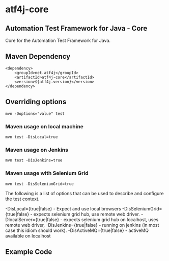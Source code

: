 # atf4j-core

## Automation Test Framework for Java - Core

Core for the Automation Test Framework for Java.

## Maven Dependency

	<dependency>
		<groupId>net.atf4j</groupId>
		<artifactId>atf4j-core</artifactId>
		<version>${atf4j.version}</version>
	</dependency>

## Overriding options

    mvn -Doptions="value" test

### Maven usage on local machine

	mvn test -DisLocal=true

### Maven usage on Jenkins 

	mvn test -DisJenkins=true

### Maven usage with Selenium Grid

	mvn test -DisSeleniumGrid=true

The following is a list of options that can be used to describe and configure the test context.
    
-DisLocal={true|false}	- Expect and use local browsers
-DisSeleniumGrid={true|false} - expects selenium grid hub, use remote web driver. 
-DlocalServer={true|false} - expects selenium grid hub on localhost, uses remote web driver, 
-DisJenkins={true|false} - running on jenkins (in most case this idiom should work).
-DisActiveMQ={true|false} - activeMQ available on localhost


## Example Code




